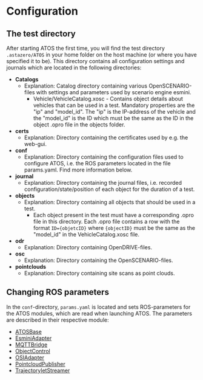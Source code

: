 # Configuration

## The test directory
After starting ATOS the first time, you will find the test directory `.astazero/ATOS` in your home folder on the host machine (or where you have specified it to be). 
This directory contains all configuration settings and journals which are located in the following directories:

- **Catalogs**
    - Explanation: Catalog directory containing various OpenSCENARIO-files with settings and parameters used by scenario engine esmini. 
        - Vehicle/VehicleCatalog.xosc - Contains object details about vehicles that can be used in a test.
        Mandatory properties are the "ip" and "model_id". The "ip" is the IP-address of the vehicle and the "model_id" is the ID which must be the same as the ID in the object .opro file in the objects folder.
- **certs**
    - Explanation: Directory containing the certificates used by e.g. the web-gui.
- **conf**
    - Explanation: Directory containing the configuration files used to configure ATOS, i.e. the ROS parameters located in the file params.yaml. Find more information below.
- **journal**
    - Explanation: Directory containing the journal files, i.e. recorded configuration/state/position of each object for the duration of a test.
- **objects**
    - Explanation: Directory containing all objects that should be used in a test.
        - Each object present in the test must have a corresponding .opro file in this directory. Each .opro file contains a row with the format 
`ID={objetcID}` where `{objectID}` must be the same as the "model_id" in the VehicleCatalog.xosc file.
- **odr**
    - Explanation: Directory containing OpenDRIVE-files.
- **osc**
    - Explanation: Directory containing the OpenSCENARIO-files.
- **pointclouds**
    - Explanation: Directory containing site scans as point clouds.


## Changing ROS parameters
In the `conf`-directory, `params.yaml` is located and sets ROS-parameters for the ATOS modules, which are read when launching ATOS. The parameters are described in their respective module:

- [ATOSBase](../Modules/ATOSBase.md)
- [EsminiAdapter](../Modules/EsminiAdapter.md)
- [MQTTBridge](../Modules/MQTTBridge.md)
- [ObjectControl](../Modules/ObjectControl.md)
- [OSIAdapter](../Modules/OSIAdapter.md)
- [PointcloudPublisher](../Modules/PointcloudPublisher.md)
- [TrajectoryletStreamer](../Modules/TrajectoryletStreamer.md)

